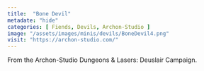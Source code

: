 ```yaml
---
title:  "Bone Devil"
metadate: "hide"
categories: [ Fiends, Devils, Archon-Studio ]
image: "/assets/images/minis/devils/BoneDevil4.png"
visit: "https://archon-studio.com/"
---
```

From the Archon-Studio Dungeons & Lasers: Deuslair Campaign.